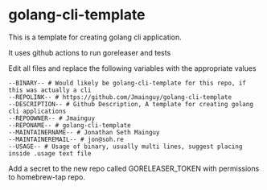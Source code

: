 # golang-cli-template

This is a template for creating golang cli application. 

It uses github actions to run goreleaser and tests

Edit all files and replace the following variables with the appropriate values

```
--BINARY-- # Would likely be golang-cli-template for this repo, if this was actually a cli
--REPOLINK-- # https://github.com/Jmainguy/golang-cli-template
--DESCRIPTION-- # Github Description, A template for creating golang cli applications
--REPOOWNER-- # Jmainguy
--REPONAME-- # golang-cli-template
--MAINTAINERNAME-- # Jonathan Seth Mainguy
--MAINTAINEREMAIL-- # jon@soh.re
--USAGE-- # Usage of binary, usually multi lines, suggest placing inside .usage text file
```

Add a secret to the new repo called GORELEASER_TOKEN with permissions to homebrew-tap repo.
